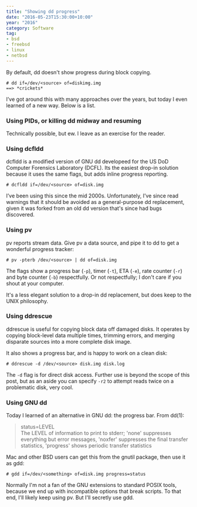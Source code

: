 ```yaml
---
title: "Showing dd progress"
date: "2016-05-23T15:30:00+10:00"
year: "2016"
category: Software
tag:
- bsd
- freebsd
- linux
- netbsd
---
```

By default, dd doesn't show progress during block copying.

    # dd if=/dev/<source> of=diskimg.img
    ==> *crickets*

I’ve got around this with many approaches over the years, but today I even learned of a new way. Below is a list.

### Using PIDs, or killing dd midway and resuming

Technically possible, but ew. I leave as an exercise for the reader.

### Using dcfldd

dcfldd is a modified version of GNU dd developeed for the US DoD Computer Forensics Laboratory (DCFL). Its the easiest drop-in solution because it uses the same flags, but adds inline progress reporting.

    # dcfldd if=/dev/<source> of=disk.img

I’ve been using this since the mid 2000s. Unfortunately, I’ve since read warnings that it should be avoided as a general-purpose dd replacement, given it was forked from an old dd version that's since had bugs discovered.

### Using pv

pv reports stream data. Give pv a data source, and pipe it to dd to get a wonderful progress tracker:

    # pv -pterb /dev/<source> | dd of=disk.img

The flags show a progress bar (`-p`), timer (`-t`), ETA (`-e`), rate counter (`-r`) and byte counter (`-b`) respectfully. Or not respectfully; I don't care if you shout at your computer.

It's a less elegant solution to a drop-in dd replacement, but does keep to the UNIX philosophy.

### Using ddrescue

ddrescue is useful for copying block data off damaged disks. It operates by copying block-level data multiple times, trimming errors, and merging disparate sources into a more complete disk image.

It also shows a progress bar, and is happy to work on a clean disk:

    # ddrescue -d /dev/<source> disk.img disk.log

The `-d` flag is for direct disk access. Further use is beyond the scope of this post, but as an aside you can specify `-r2` to attempt reads twice on a problematic disk, very cool.

### Using GNU dd

Today I learned of an alternative in GNU dd: the progress bar. From dd(1):

> status=LEVEL  
> The LEVEL of information to print to stderr; 'none' suppresses everything but
> error messages, 'noxfer' suppresses the final transfer  statistics,  'progress'
> shows periodic transfer statistics

Mac and other BSD users can get this from the gnutil package, then use it as gdd:

    # gdd if=/dev/<something> of=disk.img progress=status

Normally I'm not a fan of the GNU extensions to standard POSIX tools, because we end up with incompatible options that break scripts. To that end, I'll likely keep using pv. But I'll secretly use gdd.

